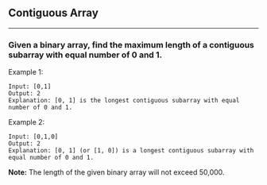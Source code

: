 ## Contiguous Array
----------------------------------------

### Given a binary array, find the maximum length of a contiguous subarray with equal number of 0 and 1.


Example 1:
```
Input: [0,1]
Output: 2
Explanation: [0, 1] is the longest contiguous subarray with equal number of 0 and 1.

```

Example 2:
```
Input: [0,1,0]
Output: 2
Explanation: [0, 1] (or [1, 0]) is a longest contiguous subarray with equal number of 0 and 1.

```
**Note:** The length of the given binary array will not exceed 50,000.